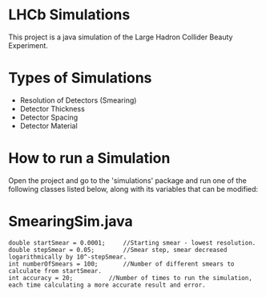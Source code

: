 # LHCb Simulations

This project is a java simulation of the Large Hadron Collider Beauty Experiment.

# Types of Simulations
  - Resolution of Detectors (Smearing)
  - Detector Thickness
  - Detector Spacing
  - Detector Material
 
# How to run a Simulation

Open the project and go to the 'simulations' package and run one of the following classes listed below, along with its variables that can be modified:

# SmearingSim.java

```
double startSmear = 0.0001;		//Starting smear - lowest resolution.
double stepSmear = 0.05;		//Smear step, smear decreased logarithmically by 10^-stepSmear.
int numberOfSmears = 100;		//Number of different smears to calculate from startSmear.
int accuracy = 20;			//Number of times to run the simulation, each time calculating a more accurate result and error.
```







 
